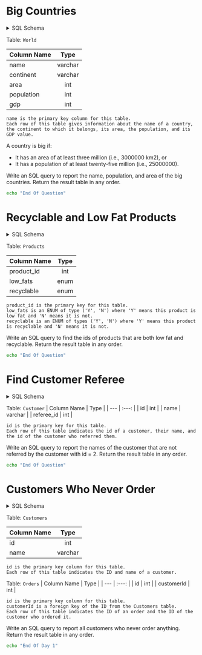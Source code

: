 # Big Countries

<details>
<summary>SQL Schema</summary>

```sql
Create table If Not Exists World (name varchar(255), continent varchar(255), area int, population int, gdp int)
Truncate table World
insert into World (name, continent, area, population, gdp) values ('Afghanistan', 'Asia', '652230', '25500100', '20343000000')
insert into World (name, continent, area, population, gdp) values ('Albania', 'Europe', '28748', '2831741', '12960000000')
insert into World (name, continent, area, population, gdp) values ('Algeria', 'Africa', '2381741', '37100000', '188681000000')
insert into World (name, continent, area, population, gdp) values ('Andorra', 'Europe', '468', '78115', '3712000000')
insert into World (name, continent, area, population, gdp) values ('Angola', 'Africa', '1246700', '20609294', '100990000000')
```
</details>

Table: `World`

| Column Name | Type    |
|---          |  :---:  |
| name        | varchar |
| continent   | varchar |
| area        | int     |
| population  | int     |
| gdp         | int     |

```
name is the primary key column for this table.
Each row of this table gives information about the name of a country, the continent to which it belongs, its area, the population, and its GDP value.
```

A country is big if:
- It has an area of at least three million (i.e., 3000000 km2), or
- It has a population of at least twenty-five million (i.e., 25000000).

Write an SQL query to report the name, population, and area of the big countries.
Return the result table in any order.

~~~bash
echo "End Of Question"
~~~

# Recyclable and Low Fat Products

<details>
<summary>SQL Schema</summary>

```sql
Create table If Not Exists Products (product_id int, low_fats ENUM('Y', 'N'), recyclable ENUM('Y','N'))
Truncate table Products
insert into Products (product_id, low_fats, recyclable) values ('0', 'Y', 'N')
insert into Products (product_id, low_fats, recyclable) values ('1', 'Y', 'Y')
insert into Products (product_id, low_fats, recyclable) values ('2', 'N', 'Y')
insert into Products (product_id, low_fats, recyclable) values ('3', 'Y', 'Y')
insert into Products (product_id, low_fats, recyclable) values ('4', 'N', 'N')
```
</details>

Table: `Products`

|   Column Name     |   Type    |
|   ---             |   :---:   |
|   product_id      |   int     |
|   low_fats        |   enum    |
|   recyclable      |   enum    |  

```
product_id is the primary key for this table.
low_fats is an ENUM of type ('Y', 'N') where 'Y' means this product is low fat and 'N' means it is not.
recyclable is an ENUM of types ('Y', 'N') where 'Y' means this product is recyclable and 'N' means it is not.
```

Write an SQL query to find the ids of products that are both low fat and recyclable.
Return the result table in any order.

~~~bash
echo "End Of Question"
~~~

# Find Customer Referee

<details>
<summary>SQL Schema</summary>

```sql
Create table If Not Exists Customer (id int, name varchar(25), referee_id int)
Truncate table Customer
insert into Customer (id, name, referee_id) values ('1', 'Will', 'None')
insert into Customer (id, name, referee_id) values ('2', 'Jane', 'None')
insert into Customer (id, name, referee_id) values ('3', 'Alex', '2')
insert into Customer (id, name, referee_id) values ('4', 'Bill', 'None')
insert into Customer (id, name, referee_id) values ('5', 'Zack', '1')
insert into Customer (id, name, referee_id) values ('6', 'Mark', '2')4
```
</details>

Table: `Customer`
|   Column Name     |   Type    |
|   ---             |   :---:   |
|   id              |   int     |
|   name            |   varchar |
|   referee_id      |   int     |

```
id is the primary key for this table.
Each row of this table indicates the id of a customer, their name, and the id of the customer who referred them.
```

Write an SQL query to report the names of the customer that are not referred by the customer with id = 2.
Return the result table in any order.

~~~bash
echo "End Of Question"
~~~

# Customers Who Never Order

<details>
<summary>SQL Schema</summary>

```sql
Create table If Not Exists Customers (id int, name varchar(255))
Create table If Not Exists Orders (id int, customerId int)
Truncate table Customers
insert into Customers (id, name) values ('1', 'Joe')
insert into Customers (id, name) values ('2', 'Henry')
insert into Customers (id, name) values ('3', 'Sam')
insert into Customers (id, name) values ('4', 'Max')
Truncate table Orders
insert into Orders (id, customerId) values ('1', '3')
insert into Orders (id, customerId) values ('2', '1')
```
</details>

Table: `Customers`

|   Column Name     |   Type    |
|   ---             |   :---:   |
|   id              |   int     |
|   name            |   varchar |

```
id is the primary key column for this table.
Each row of this table indicates the ID and name of a customer.
```

Table: `Orders`
|   Column Name     |   Type    |
|   ---             |   :---:   |
|   id              |   int     |
|   customerId      |   int     |

```
id is the primary key column for this table.
customerId is a foreign key of the ID from the Customers table.
Each row of this table indicates the ID of an order and the ID of the customer who ordered it.
```

Write an SQL query to report all customers who never order anything.
Return the result table in any order.

~~~bash
echo "End Of Day 1"
~~~
